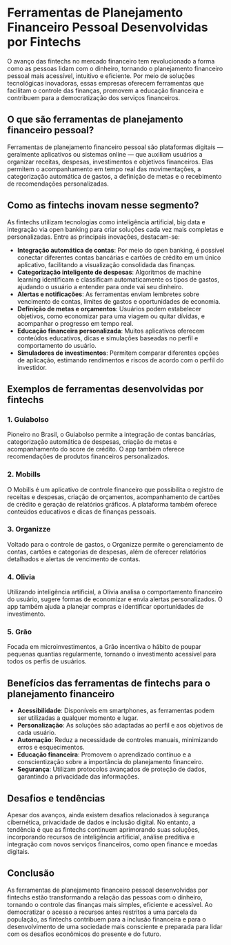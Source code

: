 # Ferramentas de Planejamento Financeiro Pessoal Desenvolvidas por Fintechs

O avanço das fintechs no mercado financeiro tem revolucionado a forma como as pessoas lidam com o dinheiro, tornando o planejamento financeiro pessoal mais acessível, intuitivo e eficiente. Por meio de soluções tecnológicas inovadoras, essas empresas oferecem ferramentas que facilitam o controle das finanças, promovem a educação financeira e contribuem para a democratização dos serviços financeiros.

## O que são ferramentas de planejamento financeiro pessoal?

Ferramentas de planejamento financeiro pessoal são plataformas digitais — geralmente aplicativos ou sistemas online — que auxiliam usuários a organizar receitas, despesas, investimentos e objetivos financeiros. Elas permitem o acompanhamento em tempo real das movimentações, a categorização automática de gastos, a definição de metas e o recebimento de recomendações personalizadas.

## Como as fintechs inovam nesse segmento?

As fintechs utilizam tecnologias como inteligência artificial, big data e integração via open banking para criar soluções cada vez mais completas e personalizadas. Entre as principais inovações, destacam-se:

- **Integração automática de contas**: Por meio do open banking, é possível conectar diferentes contas bancárias e cartões de crédito em um único aplicativo, facilitando a visualização consolidada das finanças.
- **Categorização inteligente de despesas**: Algoritmos de machine learning identificam e classificam automaticamente os tipos de gastos, ajudando o usuário a entender para onde vai seu dinheiro.
- **Alertas e notificações**: As ferramentas enviam lembretes sobre vencimento de contas, limites de gastos e oportunidades de economia.
- **Definição de metas e orçamentos**: Usuários podem estabelecer objetivos, como economizar para uma viagem ou quitar dívidas, e acompanhar o progresso em tempo real.
- **Educação financeira personalizada**: Muitos aplicativos oferecem conteúdos educativos, dicas e simulações baseadas no perfil e comportamento do usuário.
- **Simuladores de investimentos**: Permitem comparar diferentes opções de aplicação, estimando rendimentos e riscos de acordo com o perfil do investidor.

## Exemplos de ferramentas desenvolvidas por fintechs

### 1. **Guiabolso**
Pioneiro no Brasil, o Guiabolso permite a integração de contas bancárias, categorização automática de despesas, criação de metas e acompanhamento do score de crédito. O app também oferece recomendações de produtos financeiros personalizados.

### 2. **Mobills**
O Mobills é um aplicativo de controle financeiro que possibilita o registro de receitas e despesas, criação de orçamentos, acompanhamento de cartões de crédito e geração de relatórios gráficos. A plataforma também oferece conteúdos educativos e dicas de finanças pessoais.

### 3. **Organizze**
Voltado para o controle de gastos, o Organizze permite o gerenciamento de contas, cartões e categorias de despesas, além de oferecer relatórios detalhados e alertas de vencimento de contas.

### 4. **Olivia**
Utilizando inteligência artificial, a Olivia analisa o comportamento financeiro do usuário, sugere formas de economizar e envia alertas personalizados. O app também ajuda a planejar compras e identificar oportunidades de investimento.

### 5. **Grão**
Focada em microinvestimentos, a Grão incentiva o hábito de poupar pequenas quantias regularmente, tornando o investimento acessível para todos os perfis de usuários.

## Benefícios das ferramentas de fintechs para o planejamento financeiro

- **Acessibilidade**: Disponíveis em smartphones, as ferramentas podem ser utilizadas a qualquer momento e lugar.
- **Personalização**: As soluções são adaptadas ao perfil e aos objetivos de cada usuário.
- **Automação**: Reduz a necessidade de controles manuais, minimizando erros e esquecimentos.
- **Educação financeira**: Promovem o aprendizado contínuo e a conscientização sobre a importância do planejamento financeiro.
- **Segurança**: Utilizam protocolos avançados de proteção de dados, garantindo a privacidade das informações.

## Desafios e tendências

Apesar dos avanços, ainda existem desafios relacionados à segurança cibernética, privacidade de dados e inclusão digital. No entanto, a tendência é que as fintechs continuem aprimorando suas soluções, incorporando recursos de inteligência artificial, análise preditiva e integração com novos serviços financeiros, como open finance e moedas digitais.

## Conclusão

As ferramentas de planejamento financeiro pessoal desenvolvidas por fintechs estão transformando a relação das pessoas com o dinheiro, tornando o controle das finanças mais simples, eficiente e acessível. Ao democratizar o acesso a recursos antes restritos a uma parcela da população, as fintechs contribuem para a inclusão financeira e para o desenvolvimento de uma sociedade mais consciente e preparada para lidar com os desafios econômicos do presente e do futuro.